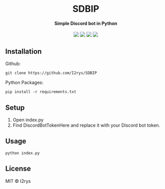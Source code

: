 
<h1 align="center">SDBIP</h1>
<h4 align="center">Simple Discord bot in Python</h4>
<p align="center">
	<a href="https://github.com/I2rys/SDBIP/blob/main/LICENSE"><img src="https://img.shields.io/github/license/I2rys/SDBIP?style=flat-square"></img></a>
	<a href="https://github.com/I2rys/SDBIP"><img src="https://bettercodehub.com/edge/badge/I2rys/SDBIP?branch=main"></a>
	<a href="https://github.com/I2rys/SDBIP/issues"><img src="https://img.shields.io/github/issues/I2rys/SDBIP.svg"></img></a>
	<a href="https://python.com"><img src="https://img.shields.io/badge/python-3670A0?style=flat-square&logo=python&logoColor=ffdd54"></img></a>
</p>

## Installation
Github:

    git clone https://github.com/I2rys/SDBIP
    
Python Packages:

    pip install -r requirements.txt

## Setup
1. Open index.py
2. Find DiscordBotTokenHere and replace it with your Discord bot token.

## Usage

    python index.py
## License
MIT © I2rys
